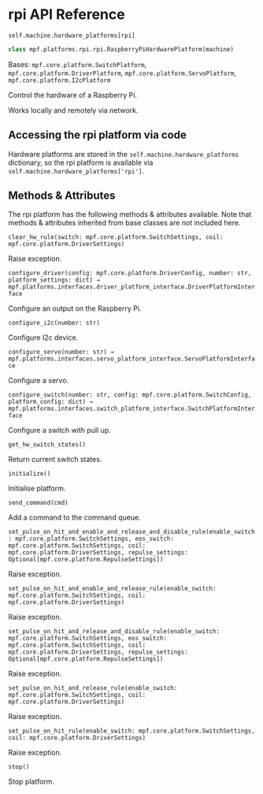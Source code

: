 # rpi API Reference

`self.machine.hardware_platforms[rpi]`

``` python
class mpf.platforms.rpi.rpi.RaspberryPiHardwarePlatform(machine)
```

Bases: `mpf.core.platform.SwitchPlatform`, `mpf.core.platform.DriverPlatform`, `mpf.core.platform.ServoPlatform`, `mpf.core.platform.I2cPlatform`

Control the hardware of a Raspberry Pi.

Works locally and remotely via network.

## Accessing the rpi platform via code

Hardware platforms are stored in the `self.machine.hardware_platforms` dictionary, so the rpi platform is available via `self.machine.hardware_platforms['rpi']`.

## Methods & Attributes

The rpi platform has the following methods & attributes available. Note that methods & attributes inherited from base classes are not included here.

`clear_hw_rule(switch: mpf.core.platform.SwitchSettings, coil: mpf.core.platform.DriverSettings)`

Raise exception.

`configure_driver(config: mpf.core.platform.DriverConfig, number: str, platform_settings: dict) → mpf.platforms.interfaces.driver_platform_interface.DriverPlatformInterface`

Configure an output on the Raspberry Pi.

`configure_i2c(number: str)`

Configure I2c device.

`configure_servo(number: str) → mpf.platforms.interfaces.servo_platform_interface.ServoPlatformInterface`

Configure a servo.

`configure_switch(number: str, config: mpf.core.platform.SwitchConfig, platform_config: dict) → mpf.platforms.interfaces.switch_platform_interface.SwitchPlatformInterface`

Configure a switch with pull up.

`get_hw_switch_states()`

Return current switch states.

`initialize()`

Initialise platform.

`send_command(cmd)`

Add a command to the command queue.

`set_pulse_on_hit_and_enable_and_release_and_disable_rule(enable_switch: mpf.core.platform.SwitchSettings, eos_switch: mpf.core.platform.SwitchSettings, coil: mpf.core.platform.DriverSettings, repulse_settings: Optional[mpf.core.platform.RepulseSettings])`

Raise exception.

`set_pulse_on_hit_and_enable_and_release_rule(enable_switch: mpf.core.platform.SwitchSettings, coil: mpf.core.platform.DriverSettings)`

Raise exception.

`set_pulse_on_hit_and_release_and_disable_rule(enable_switch: mpf.core.platform.SwitchSettings, eos_switch: mpf.core.platform.SwitchSettings, coil: mpf.core.platform.DriverSettings, repulse_settings: Optional[mpf.core.platform.RepulseSettings])`

Raise exception.

`set_pulse_on_hit_and_release_rule(enable_switch: mpf.core.platform.SwitchSettings, coil: mpf.core.platform.DriverSettings)`

Raise exception.

`set_pulse_on_hit_rule(enable_switch: mpf.core.platform.SwitchSettings, coil: mpf.core.platform.DriverSettings)`

Raise exception.

`stop()`

Stop platform.
